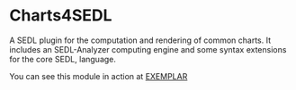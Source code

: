 # Charts4SEDL
A SEDL plugin for the computation and rendering of common charts. It includes an SEDL-Analyzer computing engine and some syntax extensions for the core SEDL, language.


You can see this module in action at [EXEMPLAR](https://exemplar.us.es/demo/ChartsDemoWorkspace)
